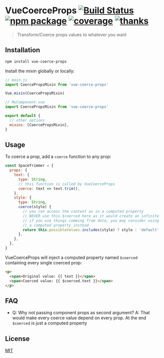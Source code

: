 # VueCoerceProps [![Build Status](https://img.shields.io/circleci/project/posva/vue-coerce-props/master.svg)](https://circleci.com/gh/posva/vue-coerce-props) [![npm package](https://img.shields.io/npm/v/vue-coerce-props.svg)](https://www.npmjs.com/package/vue-coerce-props) [![coverage](https://img.shields.io/codecov/c/github/posva/vue-coerce-props.svg)](https://codecov.io/github/posva/vue-coerce-props) [![thanks](https://img.shields.io/badge/thanks-%E2%99%A5-ff69b4.svg)](https://github.com/posva/thanks)

> Transform/Coerce props values to whatever you want

## Installation

```sh
npm install vue-coerce-props
```

Install the mixin globally or locally:

```js
// main.js
import CoercePropsMixin from 'vue-coerce-props'

Vue.mixin(CoercePropsMixin)
```

```js
// MyComponent.vue
import CoercePropsMixin from 'vue-coerce-props'

export default {
  // other options
  mixins: [CoercePropsMixin],
}
```

## Usage

To coerce a prop, add a `coerce` function to any prop:

```js
const SpaceTrimmer = {
  props: {
    text: {
      type: String,
      // this function is called by VueCoerceProps
      coerce: text => text.trim(),
    },
    style: {
      type: String,
      coerce(style) {
        // you can access the context as in a computed property
        // NEVER use this.$coerced here as it would create an infinite loop
        // if you use things comming from data, you may consider using
        // a computed property instead
        return this.possibleValues.includes(style) ? style : 'default'
      },
    },
  },
}
```

VueCoerceProps will inject a computed property named `$coerced` containing every single coerced prop:

```html
<p>
  <span>Original value: {{ text }}</span>
  <span>Coerced value: {{ $coerced.text }}</span>
</p>
```

## FAQ

* Q: Why not passing component props as second argument?
  A: That would make every coerce value depend on every prop. At the end `$coerced` is just a computed property

## License

[MIT](http://opensource.org/licenses/MIT)

